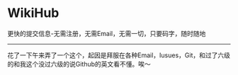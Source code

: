 # WikiHub
更快的提交信息-无需注册，无需Email，无需一切，只要码字，随时随地

---

花了一下午来弄了一个这个，起因是拜服在各种Email，Iusues，Git，和过了六级的和我这个没过六级的说Github的英文看不懂。唉～
